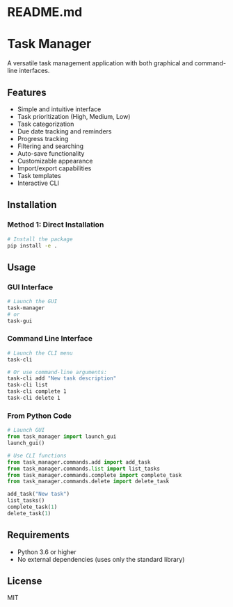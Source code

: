 # README.md

# Task Manager

A versatile task management application with both graphical and command-line interfaces.

## Features

- Simple and intuitive interface
- Task prioritization (High, Medium, Low)
- Task categorization
- Due date tracking and reminders
- Progress tracking
- Filtering and searching
- Auto-save functionality
- Customizable appearance
- Import/export capabilities
- Task templates
- Interactive CLI

## Installation

### Method 1: Direct Installation

```bash
# Install the package
pip install -e .
```

## Usage

### GUI Interface

```bash
# Launch the GUI
task-manager
# or
task-gui
```

### Command Line Interface

```bash
# Launch the CLI menu
task-cli

# Or use command-line arguments:
task-cli add "New task description"
task-cli list
task-cli complete 1
task-cli delete 1
```

### From Python Code

```python
# Launch GUI
from task_manager import launch_gui
launch_gui()

# Use CLI functions
from task_manager.commands.add import add_task
from task_manager.commands.list import list_tasks
from task_manager.commands.complete import complete_task
from task_manager.commands.delete import delete_task

add_task("New task")
list_tasks()
complete_task(1)
delete_task(1)
```

## Requirements

- Python 3.6 or higher
- No external dependencies (uses only the standard library)

## License

MIT